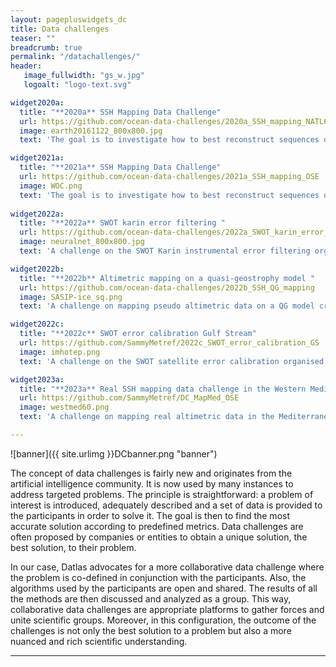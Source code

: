 ```yaml
---
layout: pagepluswidgets_dc
title: Data challenges 
teaser: ""
breadcrumb: true
permalink: "/datachallenges/"
header:
   image_fullwidth: "gs_w.jpg" 
   logoalt: "logo-text.svg"

widget2020a:
  title: "**2020a** SSH Mapping Data Challenge"
  url: https://github.com/ocean-data-challenges/2020a_SSH_mapping_NATL60
  image: earth20161122_800x800.jpg
  text: 'The goal is to investigate how to best reconstruct sequences of Sea Surface Height (SSH) maps artificial nadir and SWOT satellite altimetry observations. [...]'

widget2021a:
  title: "**2021a** SSH Mapping Data Challenge"
  url: https://github.com/ocean-data-challenges/2021a_SSH_mapping_OSE
  image: WOC.png
  text: 'The goal is to investigate how to best reconstruct sequences of Sea Surface Height (SSH) maps from real nadir satellite altimetry observations. [...]'
  
widget2022a:
  title: "**2022a** SWOT karin error filtering "
  url: https://github.com/ocean-data-challenges/2022a_SWOT_karin_error_filtering
  image: neuralnet_800x800.jpg
  text: 'A challenge on the SWOT Karin instrumental error filtering organised by Datlas, IMT Altlantique and CLS. [...]'

widget2022b:
  title: "**2022b** Altimetric mapping on a quasi-geostrophy model "
  url: https://github.com/ocean-data-challenges/2022b_SSH_QG_mapping
  image: SASIP-ice_sq.png
  text: 'A challenge on mapping pseudo altimetric data on a QG model created by Datlas and MEOM-IGE. [...]'

widget2022c:
  title: "**2022c** SWOT error calibration Gulf Stream"
  url: https://github.com/SammyMetref/2022c_SWOT_error_calibration_GS
  image: imhotep.png
  text: 'A challenge on the SWOT satellite error calibration organised by Datlas, IGE, IMT Altlantique and CLS. [...]'

widget2023a:
  title: "**2023a** Real SSH mapping data challenge in the Western Mediterranean Sea"
  url: https://github.com/SammyMetref/DC_MapMed_OSE
  image: westmed60.png
  text: 'A challenge on mapping real altimetric data in the Mediterranean Sea created by Datlas and MEOM-IGE. [...]'

--- 
```


![banner]({{ site.urlimg }}DCbanner.png "banner")

The concept of data challenges is fairly new and originates from the artificial intelligence community. It is now used by many instances to address targeted problems. The principle is straightforward: a problem of interest is introduced, adequately described and a set of data is provided to the participants in order to solve it. The goal is then to find the most accurate solution according to predefined metrics. Data challenges are often proposed by companies or entities to obtain a unique solution, the best solution, to their problem. 

In our case, Datlas advocates for a more collaborative data challenge where the problem is co-defined in conjunction with the participants. Also, the algorithms used by the participants are open and shared. The results of all the methods are then discussed and analyzed as a group. This way, collaborative data challenges are appropriate platforms to gather forces and unite scientific groups. Moreover, in this configuration, the outcome of the challenges is not only the best solution to a problem but also a more nuanced and rich scientific understanding.
 
---
